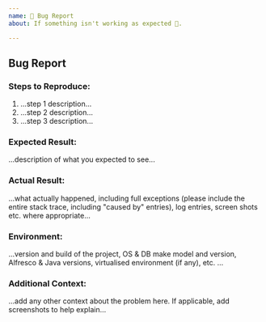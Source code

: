```yaml
---
name: 🐛 Bug Report
about: If something isn't working as expected 🤔.

---
```


## Bug Report

### Steps to Reproduce:
 1. ...step 1 description...
 2. ...step 2 description...
 3. ...step 3 description...

### Expected Result:
...description of what you expected to see...

### Actual Result:
...what actually happened, including full exceptions (please include the entire stack trace, including "caused by" entries), log entries, screen shots etc. where appropriate...

### Environment:
...version and build of the project, OS & DB make model and version, Alfresco & Java versions, virtualised environment (if any), etc. ...

### Additional Context:
...add any other context about the problem here. If applicable, add screenshots to help explain...

